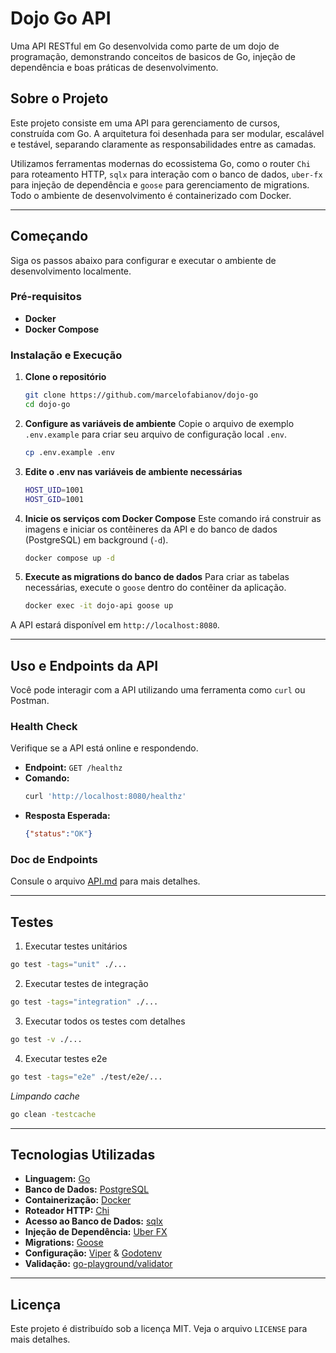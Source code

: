 # Dojo Go API

Uma API RESTful em Go desenvolvida como parte de um dojo de programação, demonstrando conceitos de basicos de Go, injeção de dependência e boas práticas de desenvolvimento.

## Sobre o Projeto

Este projeto consiste em uma API para gerenciamento de cursos, construída com Go. A arquitetura foi desenhada para ser modular, escalável e testável, separando claramente as responsabilidades entre as camadas.

Utilizamos ferramentas modernas do ecossistema Go, como o router `Chi` para roteamento HTTP, `sqlx` para interação com o banco de dados, `uber-fx` para injeção de dependência e `goose` para gerenciamento de migrations. Todo o ambiente de desenvolvimento é containerizado com Docker.

---

## Começando

Siga os passos abaixo para configurar e executar o ambiente de desenvolvimento localmente.

### Pré-requisitos

* **Docker**
* **Docker Compose**

### Instalação e Execução

1.  **Clone o repositório**
    ```bash
    git clone https://github.com/marcelofabianov/dojo-go
    cd dojo-go
    ```

2.  **Configure as variáveis de ambiente**
    Copie o arquivo de exemplo `.env.example` para criar seu arquivo de configuração local `.env`.
    ```bash
    cp .env.example .env
    ```

3. **Edite o .env nas variáveis de ambiente necessárias**
    ```bash
    HOST_UID=1001
    HOST_GID=1001
    ```

4.  **Inicie os serviços com Docker Compose**
    Este comando irá construir as imagens e iniciar os contêineres da API e do banco de dados (PostgreSQL) em background (`-d`).
    ```bash
    docker compose up -d
    ```

5.  **Execute as migrations do banco de dados**
    Para criar as tabelas necessárias, execute o `goose` dentro do contêiner da aplicação.
    ```bash
    docker exec -it dojo-api goose up
    ```

A API estará disponível em `http://localhost:8080`.

---

## Uso e Endpoints da API

Você pode interagir com a API utilizando uma ferramenta como `curl` ou Postman.

### Health Check

Verifique se a API está online e respondendo.

* **Endpoint:** `GET /healthz`
* **Comando:**
    ```bash
    curl 'http://localhost:8080/healthz'
    ```
* **Resposta Esperada:**
    ```json
    {"status":"OK"}
    ```

### Doc de Endpoints

Consule o arquivo [API.md](API.md) para mais detalhes.

---

## Testes

1. Executar testes unitários

```bash
go test -tags="unit" ./...
```

2. Executar testes de integração

```bash
go test -tags="integration" ./...
```

3. Executar todos os testes com detalhes

```bash
go test -v ./...
```

4. Executar testes e2e

```bash
go test -tags="e2e" ./test/e2e/...
```

_Limpando cache_

```bash
go clean -testcache
```

---

## Tecnologias Utilizadas

* **Linguagem:** [Go](https://golang.org/)
* **Banco de Dados:** [PostgreSQL](https://www.postgresql.org/)
* **Containerização:** [Docker](https://www.docker.com/)
* **Roteador HTTP:** [Chi](https://github.com/go-chi/chi)
* **Acesso ao Banco de Dados:** [sqlx](https://github.com/jmoiron/sqlx)
* **Injeção de Dependência:** [Uber FX](https://github.com/uber-go/fx)
* **Migrations:** [Goose](https://github.com/pressly/goose)
* **Configuração:** [Viper](https://github.com/spf13/viper) & [Godotenv](https://github.com/joho/godotenv)
* **Validação:** [go-playground/validator](https://github.com/go-playground/validator)

---

## Licença

Este projeto é distribuído sob a licença MIT. Veja o arquivo `LICENSE` para mais detalhes.

